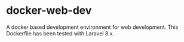 # docker-web-dev
A docker based development environment for web development. This Dockerfile has been tested with Laravel 8.x.
